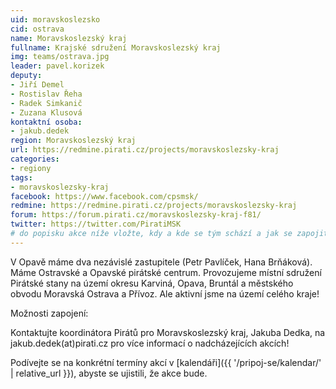 ```yaml
---
uid: moravskoslezsko
cid: ostrava
name: Moravskoslezský kraj
fullname: Krajské sdružení Moravskoslezský kraj
img: teams/ostrava.jpg
leader: pavel.korizek
deputy:
- Jiří Demel
- Rostislav Řeha
- Radek Simkanič
- Zuzana Klusová
kontaktní osoba:
- jakub.dedek
region: Moravskoslezský kraj
url: https://redmine.pirati.cz/projects/moravskoslezsky-kraj
categories:
- regiony
tags:
- moravskoslezsky-kraj
facebook: https://www.facebook.com/cpsmsk/
redmine: https://redmine.pirati.cz/projects/moravskoslezsky-kraj
forum: https://forum.pirati.cz/moravskoslezsky-kraj-f81/
twitter: https://twitter.com/PiratiMSK
# do popisku akce níže vložte, kdy a kde se tým schází a jak se zapojit
---
```


V Opavě máme dva nezávislé zastupitele (Petr Pavlíček, Hana Brňáková). Máme Ostravské a Opavské pirátské centrum. 
Provozujeme místní sdružení Pirátské stany na území okresu Karviná, Opava, Bruntál a městského obvodu Moravská Ostrava a Přívoz.
Ale aktivní jsme na území celého kraje!

Možnosti zapojení:

Kontaktujte koordinátora Pirátů pro Moravskoslezský kraj, Jakuba Dedka, na jakub.dedek(аt)pirati.cz pro více informací o nadcházejících akcích!

Podívejte se na konkrétní termíny akcí v [kalendáři]({{ '/pripoj-se/kalendar/' | relative_url }}),
abyste se ujistili, že akce bude.
